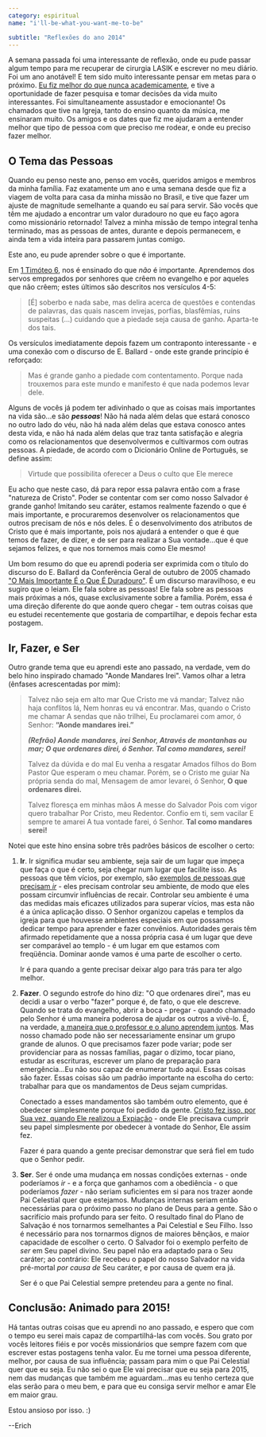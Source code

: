 ```yaml
---
category: espiritual
name: "i'll-be-what-you-want-me-to-be"

subtitle: "Reflexões do ano 2014"
---
```

A semana passada foi uma interessante de reflexão, onde eu pude passar algum tempo para me recuperar de cirurgia LASIK e escrever no meu diário. Foi um ano anotável! E tem sido muito interessante pensar em metas para o próximo. [Eu fiz melhor do que nunca academicamente](http://i.imgur.com/Fo6TLDI.png), e tive a oportunidade de fazer pesquisa e tomar decisões da vida muito interessantes. Foi simultaneamente assustador e emocionante! Os chamados que tive na Igreja, tanto do ensino quanto da música, me ensinaram muito. Os amigos e os dates que fiz me ajudaram a entender melhor que tipo de pessoa com que preciso me rodear, e onde eu preciso fazer melhor.

## O Tema das Pessoas

Quando eu penso neste ano, penso em vocês, queridos amigos e membros da minha família. Faz exatamente um ano e uma semana desde que fiz a viagem de volta para casa da minha missão no Brasil, e tive que fazer um ajuste de magnitude semelhante a quando eu saí para servir. São vocês que têm me ajudado a encontrar um valor duradouro no que eu faço agora como missionário retornado! Talvez a minha missão de tempo integral tenha terminado, mas as pessoas de antes, durante e depois permanecem, e ainda tem a vida inteira para passarem juntas comigo.

Este ano, eu pude aprender sobre o que é importante.

Em [1 Timóteo 6](https://www.biblegateway.com/passage/?search=1+Tim%C3%B3teo+6&version=acrescentada), nos é ensinado do que *não* é importante. Aprendemos dos servos empregados por senhores que crêem no evangelho e por aqueles que não crêem; estes últimos são descritos nos versículos 4-5:

> [É] soberbo e nada sabe, mas delira acerca de questões e contendas de palavras, das quais nascem invejas, porfias, blasfêmias, ruins suspeitas (...) cuidando que a piedade seja causa de ganho. Aparta-te dos tais.

Os versículos imediatamente depois fazem um contraponto interessante - e uma conexão com o discurso de E. Ballard - onde este grande princípio é reforçado:

> Mas é grande ganho a piedade com contentamento. Porque nada trouxemos para este mundo e manifesto é que nada podemos levar dele.

Alguns de vocês já podem ter adivinhado o que as coisas mais importantes na vida são...e são ***pessoas***! Não há nada além delas que estará conosco no outro lado do véu, não há nada além delas que estava conosco antes desta vida, e não há nada além delas que traz tanta satisfação e alegria como os relacionamentos que desenvolvermos e cultivarmos com outras pessoas. A piedade, de acordo com o Dicionário Online de Português, se define assim:

> Virtude que possibilita oferecer a Deus o culto que Ele merece

Eu acho que neste caso, dá para repor essa palavra então com a frase "natureza de Cristo". Poder se contentar com ser como nosso Salvador é grande ganho! Imitando seu caráter, estamos realmente fazendo o que é mais importante, e procuraremos desenvolver os relacionamentos que outros precisam de nós e nós deles. É o desenvolvimento dos atributos de Cristo que é mais importante, pois nos ajudará a entender o que é que temos de fazer, de dizer, e de ser para realizar a Sua vontade...que é que sejamos felizes, e que nos tornemos mais como Ele mesmo!

Um bom resumo do que eu aprendi poderia ser exprimida com o título do discurso do E. Ballard da Conferência Geral de outubro de 2005 chamado ["O Mais Importante É o Que É Duradouro"](https://www.lds.org/general-conference/2005/10/what-matters-most-is-what-lasts-longest?lang=eng). É um discurso maravilhoso, e eu sugiro que o leiam. Ele fala sobre as pessoas! Ele fala sobre as pessoas mais próximas a nós, quase exclusivamente sobre a família. Porém, essa é uma direção diferente do que aonde quero chegar - tem outras coisas que eu estudei recentemente que gostaria de compartilhar, e depois fechar esta postagem.

## Ir, Fazer, e Ser

Outro grande tema que eu aprendi este ano passado, na verdade, vem do belo hino inspirado chamado "Aonde Mandares Irei". Vamos olhar a letra (ênfases acrescentadas por mim):

> Talvez não seja em alto mar
> Que Cristo me vá mandar;
> Talvez não haja conflitos lá,
> Nem honras eu vá encontrar.
> Mas, quando o Cristo me chamar
> A sendas que não trilhei,
> Eu proclamarei com amor, ó Senhor:
> **“Aonde mandares irei.”**
> 
> ***(Refrão)
> Aonde mandares, irei Senhor,
> Através de montanhas ou mar;
> O que ordenares direi, ó Senhor.
> Tal como mandares, serei!***
> 
> Talvez da dúvida e do mal
> Eu venha a resgatar
> Amados filhos do Bom Pastor
> Que esperam o meu chamar.
> Porém, se o Cristo me guiar
> Na própria senda do mal,
> Mensagem de amor levarei, ó Senhor,
> **O que ordenares direi.**
> 
> Talvez floresça em minhas mãos
> A messe do Salvador
> Pois com vigor quero trabalhar
> Por Cristo, meu Redentor.
> Confio em ti, sem vacilar
> E sempre te amarei
> A tua vontade farei, ó Senhor.
> **Tal como mandares serei!**

Notei que este hino ensina sobre três padrões básicos de escolher o certo:

1. **Ir**. Ir significa mudar seu ambiente, seja sair de um lugar que impeça que faça o que é certo, seja chegar num lugar que facilite isso. As pessoas que têm vícios, por exemplo, são [exemplos de pessoas que precisam *ir*](http://www.healthline.com/health/addiction/risk-factors#Genetics2) - eles precisam controlar seu ambiente, de modo que eles possam circumvir influências de recair. Controlar seu ambiente é uma das medidas mais eficazes utilizados para superar vícios, mas esta não é a única aplicação disso. O Senhor organizou capelas e templos da igreja para que houvesse ambientes especiais em que possamos dedicar tempo para aprender e fazer convênios. Autoridades gerais têm afirmado repetidamente que a nossa própria casa é um lugar que deve ser comparável ao templo - é um lugar em que estamos com freqüência. Dominar aonde vamos é uma parte de escolher o certo.

    Ir é para quando a gente precisar deixar algo para trás para ter algo melhor.

2. **Fazer**. O segundo estrofe do hino diz: "O que ordenares direi", mas eu decidi a usar o verbo "fazer" porque é, de fato, o que ele descreve. Quando se trata do evangelho, abrir a boca - pregar - quando chamado pelo Senhor é uma maneira poderosa de ajudar os outros a vivê-lo. É, na verdade, [a maneira que o professor e o aluno aprendem juntos](https://www.lds.org/scriptures/dc-testament/dc/50.22?lang=eng#21). Mas nosso chamado pode não ser necessariamente ensinar um grupo grande de alunos. O que precisamos fazer pode variar; pode ser providenciar para as nossas famílias, pagar o dízimo, tocar piano, estudar as escrituras, escrever um plano de preparação para emergência...Eu não sou capaz de enumerar tudo aqui. Essas coisas são fazer. Essas coisas são um padrão importante na escolha do certo: trabalhar para que os mandamentos de Deus sejam cumpridas.

    Conectado a esses mandamentos são também outro elemento, que é obedecer simplesmente porque foi pedido da gente. [Cristo fez isso, por Sua vez, quando Ele realizou a Expiação](https://www.biblegateway.com/passage/?search=Lucas+22%3A41-42&version=ARC) - onde Ele precisava cumprir seu papel simplesmente por obedecer à vontade do Senhor, Ele assim fez.

    Fazer é para quando a gente precisar demonstrar que será fiel em tudo que o Senhor pedir.

3. **Ser**. Ser é onde uma mudança em nossas condições externas - onde poderíamos *ir* - e a força que ganhamos com a obediência - o que poderíamos *fazer* - não seriam suficientes em si para nos trazer aonde Pai Celestial quer que estejamos. Mudanças internas seriam então necessárias para o próximo passo no plano de Deus para a gente. São o sacrifício mais profundo para ser feito. O resultado final do Plano de Salvação é nos tornarmos semelhantes a Pai Celestial e Seu Filho. Isso é necessário para nos tornarmos dignos de maiores bênçãos, e maior capacidade de escolher o certo. O Salvador foi o exemplo perfeito de *ser* em Seu papel divino. Seu papel não era adaptado para o Seu caráter; ao contrário: Ele recebeu o papel do nosso Salvador na vida pré-mortal *por causa de* Seu caráter, e por causa de quem era já.

    Ser é o que Pai Celestial sempre pretendeu para a gente no final.

## Conclusão: Animado para 2015!

Há tantas outras coisas que eu aprendi no ano passado, e espero que com o tempo eu serei mais capaz de compartilhá-las com vocês. Sou grato por vocês leitores fiéis e por vocês missionários que sempre fazem com que escrever estas postagens tenha valor. Eu me tornei uma pessoa diferente, melhor, por causa de sua influência; passam para mim o que Pai Celestial quer que eu seja. Eu não sei o que Ele vai precisar que eu seja para 2015, nem das mudanças que também me aguardam...mas eu tenho certeza que elas serão para o meu bem, e para que eu consiga servir melhor e amar Ele em maior grau.

Estou ansioso por isso. :)

--Erich
